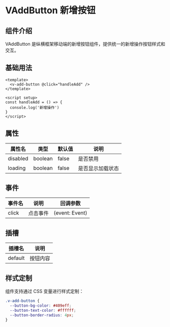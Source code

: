 # VAddButton 新增按钮

## 组件介绍

VAddButton 是纵横框架移动端的新增按钮组件，提供统一的新增操作按钮样式和交互。

## 基础用法

```vue
<template>
  <v-add-button @click="handleAdd" />
</template>

<script setup>
const handleAdd = () => {
  console.log('新增操作')
}
</script>
```

## 属性

| 属性名 | 类型 | 默认值 | 说明 |
|--------|------|--------|------|
| disabled | boolean | false | 是否禁用 |
| loading | boolean | false | 是否显示加载状态 |

## 事件

| 事件名 | 说明 | 回调参数 |
|--------|------|----------|
| click | 点击事件 | (event: Event) |

## 插槽

| 插槽名 | 说明 |
|--------|------|
| default | 按钮内容 |

## 样式定制

组件支持通过 CSS 变量进行样式定制：

```css
.v-add-button {
  --button-bg-color: #409eff;
  --button-text-color: #ffffff;
  --button-border-radius: 4px;
}
```
